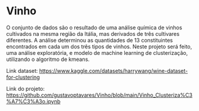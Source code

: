 # Vinho

O conjunto de dados são o resultado de uma análise química de vinhos cultivados na mesma região da Itália, mas derivados de três cultivares diferentes. A análise determinou as quantidades de 13 constituintes encontrados em cada um dos três tipos de vinhos. Neste projeto será feito, uma análise exploratória, e modelo de machine learning de clusterização, utilizando o algoritmo de kmeans.

Link dataset: https://www.kaggle.com/datasets/harrywang/wine-dataset-for-clustering

Link do projeto: https://github.com/gustavoptavares/Vinho/blob/main/Vinho_Clusteriza%C3%A7%C3%A3o.ipynb
